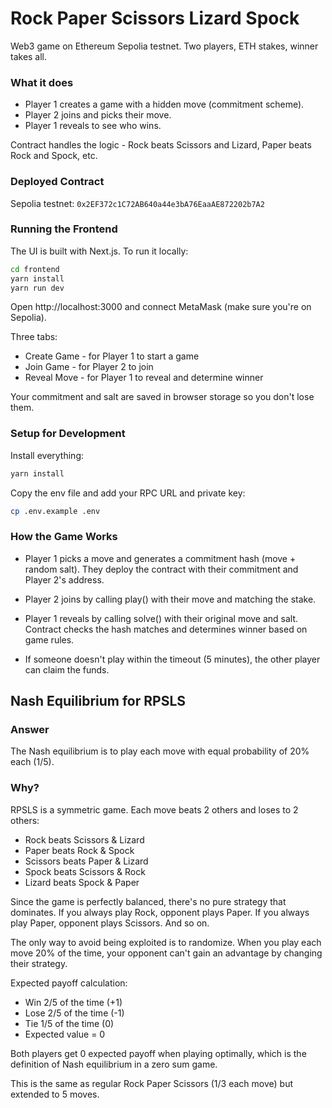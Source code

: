 # Rock Paper Scissors Lizard Spock

Web3 game on Ethereum Sepolia testnet. Two players, ETH stakes, winner takes all.

### What it does

- Player 1 creates a game with a hidden move (commitment scheme).
- Player 2 joins and picks their move.
- Player 1 reveals to see who wins.

Contract handles the logic - Rock beats Scissors and Lizard, Paper beats Rock and Spock, etc.

### Deployed Contract

Sepolia testnet: `0x2EF372c1C72AB640a44e3bA76EaaAE872202b7A2`

### Running the Frontend

The UI is built with Next.js. To run it locally:

```bash
cd frontend
yarn install
yarn run dev
```

Open http://localhost:3000 and connect MetaMask (make sure you're on Sepolia).

Three tabs:

- Create Game - for Player 1 to start a game
- Join Game - for Player 2 to join
- Reveal Move - for Player 1 to reveal and determine winner

Your commitment and salt are saved in browser storage so you don't lose them.

### Setup for Development

Install everything:

```bash
yarn install
```

Copy the env file and add your RPC URL and private key:

```bash
cp .env.example .env
```

### How the Game Works

- Player 1 picks a move and generates a commitment hash (move + random salt). They deploy the contract with their commitment and Player 2's address.

- Player 2 joins by calling play() with their move and matching the stake.

- Player 1 reveals by calling solve() with their original move and salt. Contract checks the hash matches and determines winner based on game rules.

- If someone doesn't play within the timeout (5 minutes), the other player can claim the funds.

## Nash Equilibrium for RPSLS

### Answer

The Nash equilibrium is to play each move with equal probability of 20% each (1/5).

### Why?

RPSLS is a symmetric game. Each move beats 2 others and loses to 2 others:

- Rock beats Scissors & Lizard
- Paper beats Rock & Spock
- Scissors beats Paper & Lizard
- Spock beats Scissors & Rock
- Lizard beats Spock & Paper

Since the game is perfectly balanced, there's no pure strategy that dominates. If you always play Rock, opponent plays Paper. If you always play Paper, opponent plays Scissors. And so on.

The only way to avoid being exploited is to randomize. When you play each move 20% of the time, your opponent can't gain an advantage by changing their strategy.

Expected payoff calculation:

- Win 2/5 of the time (+1)
- Lose 2/5 of the time (-1)
- Tie 1/5 of the time (0)
- Expected value = 0

Both players get 0 expected payoff when playing optimally, which is the definition of Nash equilibrium in a zero sum game.

This is the same as regular Rock Paper Scissors (1/3 each move) but extended to 5 moves.
